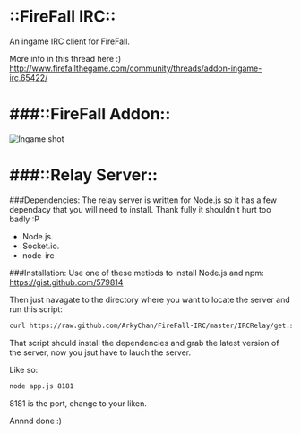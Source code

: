 ::FireFall IRC::
====================

An ingame IRC client for FireFall.

More info in this thread here :) http://www.firefallthegame.com/community/threads/addon-ingame-irc.65422/

###::FireFall Addon::
====================
![Ingame shot](http://www.yayifications.net/firefall/addons/irc/IRC_FULLSCREEN.png "Ingame Shot")


###::Relay Server::
====================
###Dependencies:
The relay server is written for Node.js so it has a few dependacy that you will need to install. Thank fully it shouldn't hurt too badly :P
* 	Node.js.
* 	Socket.io.
* 	node-irc 

###Installation:
Use one of these metiods to install Node.js and npm: https://gist.github.com/579814

Then just navagate to the directory where you want to locate the server and run this script:
 ```bash
curl https://raw.github.com/ArkyChan/FireFall-IRC/master/IRCRelay/get.sh | sh
  ```
That script should install the dependencies and grab the latest version of the server, now you jsut have to lauch the server.

Like so:
 ```bash
node app.js 8181
  ```

8181 is the port, change to your liken.

Annnd done :)
